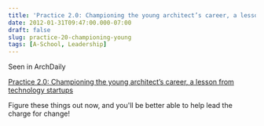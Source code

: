 ```yaml
---
title: 'Practice 2.0: Championing the young architect’s career, a lesson from technology startups'
date: 2012-01-31T09:47:00.000-07:00
draft: false
slug: practice-20-championing-young
tags: [A-School, Leadership]
---
```


Seen in ArchDaily  
  
[Practice 2.0: Championing the young architect’s career, a lesson from technology startups](http://www.archdaily.com/203841/practice-2-0-championing-the-young-architects-career-a-lesson-from-technology-startups/)  
  
Figure these things out now, and you'll be better able to help lead the charge for change!